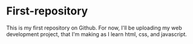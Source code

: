 # First-repository
This is my first repository on Github. For now, I'll be uploading my web development project, that I'm making as I learn html, css, and javascript.

